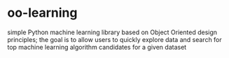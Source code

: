 # oo-learning
simple Python machine learning library based on Object Oriented design principles; the goal is to allow users to quickly explore data and search for top machine learning algorithm candidates for a given dataset
